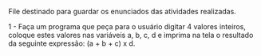 File destinado para guardar os enunciados das atividades realizadas.

1 - Faça um programa que peça para o usuário digitar 4 valores inteiros, coloque estes valores nas variáveis a, b,
c, d e imprima na tela o resultado da seguinte expressão: (a + b + c) x d.
